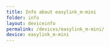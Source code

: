 ```yaml
---
title: Info about easylink_m-mini
folder: info
layout: deviceinfo
permalink: /devices/easylink_m-mini/
device: easylink_m-mini
---
```

